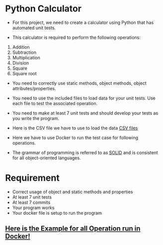# Python Calculator

* For this project, we need to create a calculator using Python that has automated unit tests.  

* This calculator is required to perform the following operations: 
1) Addition
2) Subtraction
3) Multiplication
4) Division
5) Square
6) Square root

* You need to correctly use static methods, object methods, object attributes/properties.  

* You need to use the included files to load data for your unit tests.  Use each file to test the associated operation.   

* You need to make at least 7 unit tests and should develop your tests as you write the program.

* Here is the CSV file we have to use to load the data [CSV files](https://github.com/Yash-2903/PythonCalc/tree/master/src/CSVFiles)

* Here we have to use Docker to run the test case for following operations.

* The grammar of programming is referred to as [SOLID](https://www.linkedin.com/pulse/solid-design-principles-python-examples-hiral-amodia/?trk=public_profile_article_view) and is consistent for all object-oriented languages. 

# Requirement

* Correct usage of object and static methods and properties
* At least 7 unit tests
* At least 7 commits
* Your program works
* Your docker file is setup to run the program
 
## [Here is the Example for all Operation run in Docker!](https://github.com/Yash-2903/PythonCalc/blob/master/Example.MD)

